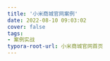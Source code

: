```yaml
---
title: '小米商城官网案例'
date: 2022-08-10 09:03:02
cover: false
tags:
- 案例实战
typora-root-url: 小米商城官网首页
---
```


